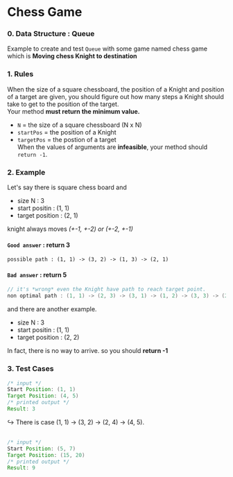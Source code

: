# Chess Game

### 0. Data Structure : Queue
Example to create and test `Queue` with some game named chess game which is __Moving chess Knight to destination__

### 1. Rules
When the size of a square chessboard, the position of a Knight and position of a target are given, 
you should figure out how many steps a Knight should take to get to the position of the target.  
Your method __must return the minimum value.__
 - `N` = the size of a square chessboard (N x N)
 - `startPos` = the position of a Knight
 - `targetPos` = the postion of a target  
When the values of arguments are __infeasible__, your method should `return -1`.  

### 2. Example
Let's say there is square chess board and 
 - size N : 3
 - start positin : (1, 1)
 - target position : (2, 1)

knight always moves _(+-1, +-2) or (+-2, +-1)_  
#### `Good answer` : return 3
```
possible path : (1, 1) -> (3, 2) -> (1, 3) -> (2, 1)
```

#### `Bad answer` : return 5  
```java
// it's *wrong* even the Knight have path to reach target point.  
non optimal path : (1, 1) -> (2, 3) -> (3, 1) -> (1, 2) -> (3, 3) -> (2, 1)
```

and there are another example.  
 - size N : 3
 - start positin : (1, 1)
 - target position : (2, 2)  

In fact, there is no way to arrive. so you should __return -1__


### 3. Test Cases

```java
/* input */
Start Position: (1, 1)
Target Position: (4, 5)
/* printed output */
Result: 3
```
:arrow_right_hook: There is case (1, 1) -> (3, 2) -> (2, 4) -> (4, 5).  
<br>
  
```java
/* input */
Start Position: (5, 7)
Target Position: (15, 20)
/* printed output */
Result: 9
```

